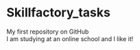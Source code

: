 # Skillfactory_tasks
My first repository on GitHub\
I am studying at an online school and I like it! 
